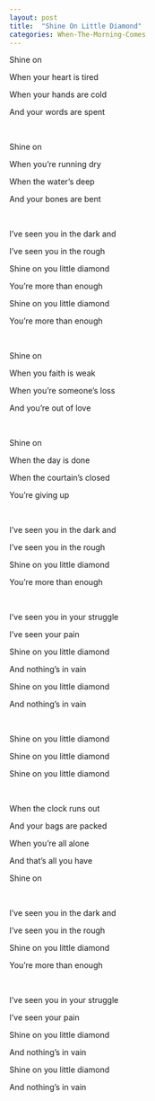 ```yaml
---
layout: post
title:  "Shine On Little Diamond"
categories: When-The-Morning-Comes
---
```

Shine on

When your heart is tired

When your hands are cold

And your words are spent

<br />

Shine on

When you’re running dry

When the water’s deep

And your bones are bent

<br />

I’ve seen you in the dark and

I’ve seen you in the rough

Shine on you little diamond

You’re more than enough

Shine on you little diamond

You’re more than enough

<br />

Shine on

When you faith is weak

When you’re someone’s loss

And you’re out of love

<br />

Shine on

When the day is done

When the courtain’s closed

You’re giving up

<br />

I’ve seen you in the dark and

I’ve seen you in the rough

Shine on you little diamond

You’re more than enough

<br />

I’ve seen you in your struggle

I’ve seen your pain

Shine on you little diamond

And nothing’s in vain

Shine on you little diamond

And nothing’s in vain

<br />

Shine on you little diamond

Shine on you little diamond

Shine on you little diamond

<br />

When the clock runs out

And your bags are packed

When you’re all alone

And that’s all you have

Shine on

<br />

I’ve seen you in the dark and

I’ve seen you in the rough

Shine on you little diamond

You’re more than enough

<br />

I’ve seen you in your struggle

I’ve seen your pain

Shine on you little diamond

And nothing’s in vain

Shine on you little diamond

And nothing’s in vain
